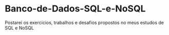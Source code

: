 # Banco-de-Dados-SQL-e-NoSQL
Postarei os exercícios, trabalhos e desafios propostos no meus estudos de SQL e NoSQL
